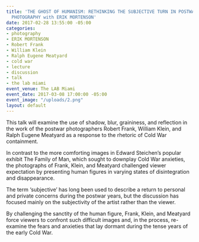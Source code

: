 ```yaml
---
title: 'THE GHOST OF HUMANISM: RETHINKING THE SUBJECTIVE TURN IN POSTWAR AMERICAN
  PHOTOGRAPHY with ERIK MORTENSON'
date: 2017-02-28 13:55:00 -05:00
categories:
- photography
- ERIK MORTENSON
- Robert Frank
- William Klein
- Ralph Eugene Meatyard
- cold war
- lecture
- discussion
- talk
- the lab miami
event_venue: The LAB Miami
event_date: 2017-03-08 17:00:00 -05:00
event_image: "/uploads/2.png"
layout: default
---
```


This talk will examine the use of shadow, blur, graininess, and reflection in the work of the postwar photographers Robert Frank, William Klein, and Ralph Eugene Meatyard as a response to the rhetoric of Cold War containment. 

In contrast to the more comforting images in Edward Steichen’s popular exhibit The Family of Man, which sought to downplay Cold War anxieties, the photographs of Frank, Klein, and Meatyard challenged viewer expectation by presenting human figures in varying states of disintegration and disappearance. 

The term ‘subjective’ has long been used to describe a return to personal and private concerns during the postwar years, but the discussion has focused mainly on the subjectivity of the artist rather than the viewer. 

By challenging the sanctity of the human figure, Frank, Klein, and Meatyard force viewers to confront such difficult images and, in the process, re-examine the fears and anxieties that lay dormant during the tense years of the early Cold War.